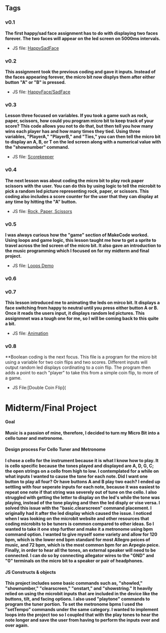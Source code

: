 ## Tags

### v0.1

**The first happy/sad face assignment has to do with displaying two faces forever. The two faces will appear on the led screen on 5000ms intervals.** 
* JS file: [HappySadFace](https://github.com/csmit353/Project-Step-1.git*)

### v0.2

**This assignment took the previous coding and gave it inputs. Instead of the faces appearing forever, the micro bit now displys them after either button "A" or "B" is pressed.**
* JS file: [HappyFace/SadFace](https://github.com/csmit353/Happy-Sad-Face.git*)
  
### v0.3

**Lesson three focused on variables. If you took a game such as rock, paper, scissors, how could you program micro bit to keep track of your score? This code allows you not to do that, but then tell you how many wins each player has and how many times they tied. Using three variables, "PlayerA," "PlayerB," and "Ties," you can then tell the micro bit to display an A, B, or T on the led screen along with a numerical value with the "shownumber" command.**
* JS file: [Scorekeeper](https://github.com/csmit353/ScoreKeeper.git*)

### v0.4

**The next lesson was about coding the micro bit to play rock paper scissors with the user. You can do this by using logic to tell the microbit to pick a random led picture representing rock, paper, or scissors. This coding also includes a score counter for the user that they can display at any time by hitting the "A" button.**
* JS file: [Rock, Paper, Scissors](https://github.com/csmit353/RockPaperScissors-Counter.git*)

### v0.5 

**I was always curious how the "game" section of MakeCode worked. Using loops and game logic, this lesson taught me how to get a sprite to travel across the led screen of the micro bit. It also gave an introduction to the music programming which I focused on for my midterm and final project.** 
* JS file: [Loops Demo](https://github.com/csmit353/Loops-Demos.git*)

### v0.6


### v0.7
**This lesson introduced me to animating the leds on mirco bit. It displays a face switching from happy to neutral until you press either button A or B. Once it reads the users input, it displays random led pictures. This assignmnet was a tough one for me, so I will be coming back to this quite a bit.**
* JS file: [Animation](https://github.com/csmit353/Animation.git*)

### v0.8
**Boolean coding is the next focus. This file is a program for the micro bit using a variable for two coin flips and two scores. Different inputs will output random led displays cordinating to a coin flip. The program then adds a point to each "player" to take this from a simple coin flip, to more of a game. 
* JS File:[Double Coin Flip](
# Midterm/Final Project

#### Goal

**Music is a passion of mine, therefore, I decided to turn my Micro Bit into a cello tuner and metronome.**

#### Design process For Cello Tuner and Metronome

**I chose a cello for the instrument because it is what I know how to play. It is cello specific because the tones played and displayed are A, D, G, C; the open strings on a cello from high to low. I contemplated for a while on what inputs I wanted to cause the tone for each note. Did I want one button to play all four? Or have buttons A and B play two each? I ended up settling with four seperate inputs for each note, because it was easiest to repeat one note if that string was severely out of tune on the cello. I also struggled with getting the letter to display on the led's while the tone was playing, instead of the tone playing and then the led disply or vise versa. I solved this issue with the "basic.clearscreen" command placement. I originally had it after the led display which caused the issue. I noticed when I was looking on the microbit website and other resources that coding microbits to be tuners is common compared to other ideas. So I wanted to take it one step further and make it a metronome using bpm command option. I wanted to give myself some variety and allow for 120 bpm, which is the lower end bpm standard for most Allegro peices of music, and 72 bpm, which is the most common bpm for an Arpegio peice. Finally, in order to hear all the tones, an external speaker will need to be connected. I can do so by connecting allegator wires to the "GND" and "0" terminals on the micro bit to a speaker or pair of headphones.**

#### JS Constructs & objects

**This project includes some basic commands such as, "showled," "shownumber," "clearscreen," "onstart," and "showstring." It heavily relied on using the microbit inputs that are included in the device like the buttons, tilt, and facing options. I also used "playtone" commands to program the tuner portion. To set the metronome bpms I used the "setTempo" commands under the same category. I wanted to implement loops into the project too so I coupled that with the play tones to hear the note longer and save the user from having to perform the inputs over and over again.**


